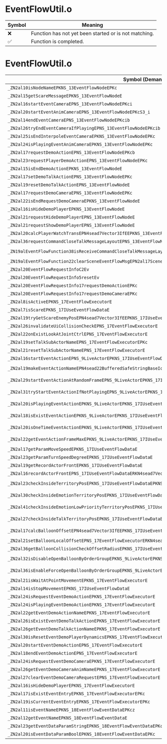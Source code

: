 # EventFlowUtil.o
| Symbol | Meaning 
| ------------- | ------------- 
| :x: | Function has not yet been started or is not matching. 
| :white_check_mark: | Function is completed. 


# EventFlowUtil.o
| Symbol (Demangled) | Symbol (Mangled) | Decompiled? |
| ------------- |  ------------- | ------------- |
| `_ZN2al10isNodeNameEPKNS_13EventFlowNodeEPKc` | `al::isNodeName(al::EventFlowNode const*,char const*)` | :white_check_mark: |
| `_ZN2al15getScareMessageEPKNS_13EventFlowNodeE` | `al::getScareMessage(al::EventFlowNode const*)` | :white_check_mark: |
| `_ZN2al16startEventCameraEPNS_13EventFlowNodeEPKci` | `al::startEventCamera(al::EventFlowNode *,char const*,int)` | :white_check_mark: |
| `_ZN2al20startEventAnimCameraEPNS_13EventFlowNodeEPKcS3_i` | `al::startEventAnimCamera(al::EventFlowNode *,char const*,char const*,int)` | :white_check_mark: |
| `_ZN2al14endEventCameraEPNS_13EventFlowNodeEPKcib` | `al::endEventCamera(al::EventFlowNode *,char const*,int,bool)` | :white_check_mark: |
| `_ZN2al26tryEndEventCameraIfPlayingEPNS_13EventFlowNodeEPKcib` | `al::tryEndEventCameraIfPlaying(al::EventFlowNode *,char const*,int,bool)` | :white_check_mark: |
| `_ZN2al25isEndInterpoleEventCameraEPKNS_13EventFlowNodeEPKc` | `al::isEndInterpoleEventCamera(al::EventFlowNode const*,char const*)` | :white_check_mark: |
| `_ZN2al24isPlayingEventAnimCameraEPKNS_13EventFlowNodeEPKc` | `al::isPlayingEventAnimCamera(al::EventFlowNode const*,char const*)` | :white_check_mark: |
| `_ZN2al17requestDemoActionEPNS_13EventFlowNodeEPKcb` | `al::requestDemoAction(al::EventFlowNode *,char const*,bool)` | :white_check_mark: |
| `_ZN2al23requestPlayerDemoActionEPNS_13EventFlowNodeEPKc` | `al::requestPlayerDemoAction(al::EventFlowNode *,char const*)` | :white_check_mark: |
| `_ZN2al15isEndDemoActionEPKNS_13EventFlowNodeE` | `al::isEndDemoAction(al::EventFlowNode const*)` | :white_check_mark: |
| `_ZN2al17setDemoTalkActionEPNS_13EventFlowNodeEPKc` | `al::setDemoTalkAction(al::EventFlowNode *,char const*)` | :white_check_mark: |
| `_ZN2al19resetDemoTalkActionEPNS_13EventFlowNodeE` | `al::resetDemoTalkAction(al::EventFlowNode *)` | :white_check_mark: |
| `_ZN2al17requestDemoCameraEPNS_13EventFlowNodeEPKc` | `al::requestDemoCamera(al::EventFlowNode *,char const*)` | :white_check_mark: |
| `_ZN2al22isEndRequestDemoCameraEPKNS_13EventFlowNodeE` | `al::isEndRequestDemoCamera(al::EventFlowNode const*)` | :white_check_mark: |
| `_ZN2al16isHideDemoPlayerEPKNS_13EventFlowNodeE` | `al::isHideDemoPlayer(al::EventFlowNode const*)` | :white_check_mark: |
| `_ZN2al21requestHideDemoPlayerEPNS_13EventFlowNodeE` | `al::requestHideDemoPlayer(al::EventFlowNode *)` | :white_check_mark: |
| `_ZN2al21requestShowDemoPlayerEPNS_13EventFlowNodeE` | `al::requestShowDemoPlayer(al::EventFlowNode *)` | :white_check_mark: |
| `_ZN2al20calcPlayerWatchTransEPN4sead7Vector3IfEEPKNS_13EventFlowNodeE` | `al::calcPlayerWatchTrans(sead::Vector3<float> *,al::EventFlowNode const*)` | :white_check_mark: |
| `_ZN2al36requestCommandCloseTalkMessageLayoutEPNS_13EventFlowNodeE` | `al::requestCommandCloseTalkMessageLayout(al::EventFlowNode *)` | :white_check_mark: |
| `_ZN19alEventFlowFunction38isReceiveCommandCloseTalkMessageLayoutEPKN2al17SceneEventFlowMsgE` | `alEventFlowFunction::isReceiveCommandCloseTalkMessageLayout(al::SceneEventFlowMsg const*)` | :white_check_mark: |
| `_ZN19alEventFlowFunction22clearSceneEventFlowMsgEPN2al17SceneEventFlowMsgE` | `alEventFlowFunction::clearSceneEventFlowMsg(al::SceneEventFlowMsg *)` | :white_check_mark: |
| `_ZN2al20EventFlowRequestInfoC2Ev` | `al::EventFlowRequestInfo::EventFlowRequestInfo(void)` | :white_check_mark: |
| `_ZN2al20EventFlowRequestInfo5resetEv` | `al::EventFlowRequestInfo::reset(void)` | :white_check_mark: |
| `_ZN2al20EventFlowRequestInfo17requestDemoActionEPKc` | `al::EventFlowRequestInfo::requestDemoAction(char const*)` | :white_check_mark: |
| `_ZN2al20EventFlowRequestInfo17requestDemoCameraEPKc` | `al::EventFlowRequestInfo::requestDemoCamera(char const*)` | :white_check_mark: |
| `_ZN2al8isActiveEPKNS_17EventFlowExecutorE` | `al::isActive(al::EventFlowExecutor const*)` | :white_check_mark: |
| `_ZN2al7isScareEPKNS_17IUseEventFlowDataE` | `al::isScare(al::IUseEventFlowData const*)` | :white_check_mark: |
| `_ZN2al19tryGetScareEnemyPosEPN4sead7Vector3IfEEPKNS_17IUseEventFlowDataE` | `al::tryGetScareEnemyPos(sead::Vector3<float> *,al::IUseEventFlowData const*)` | :white_check_mark: |
| `_ZN2al26invalidateUiCollisionCheckEPNS_17EventFlowExecutorE` | `al::invalidateUiCollisionCheck(al::EventFlowExecutor *)` | :white_check_mark: |
| `_ZN2al22onExistLookAtJointCtrlEPNS_17EventFlowExecutorE` | `al::onExistLookAtJointCtrl(al::EventFlowExecutor *)` | :white_check_mark: |
| `_ZN2al19setTalkSubActorNameEPNS_17EventFlowExecutorEPKc` | `al::setTalkSubActorName(al::EventFlowExecutor *,char const*)` | :white_check_mark: |
| `_ZN2al21resetTalkSubActorNameEPNS_17EventFlowExecutorE` | `al::resetTalkSubActorName(al::EventFlowExecutor *)` | :white_check_mark: |
| `_ZN2al16startEventActionEPNS_9LiveActorEPKNS_17IUseEventFlowDataEPKc` | `al::startEventAction(al::LiveActor *,al::IUseEventFlowData const*,char const*)` | :white_check_mark: |
| `_ZN2al19makeEventActionNameEPN4sead22BufferedSafeStringBaseIcEEPKNS_17IUseEventFlowDataEPKc` | `al::makeEventActionName(sead::BufferedSafeStringBase<char> *,al::IUseEventFlowData const*,char const*)` | :white_check_mark: |
| `_ZN2al29startEventActionAtRandomFrameEPNS_9LiveActorEPKNS_17IUseEventFlowDataEPKc` | `al::startEventActionAtRandomFrame(al::LiveActor *,al::IUseEventFlowData const*,char const*)` | :white_check_mark: |
| `_ZN2al31tryStartEventActionIfNotPlayingEPNS_9LiveActorEPKNS_17IUseEventFlowDataEPKc` | `al::tryStartEventActionIfNotPlaying(al::LiveActor *,al::IUseEventFlowData const*,char const*)` | :white_check_mark: |
| `_ZN2al20isPlayingEventActionEPKNS_9LiveActorEPKNS_17IUseEventFlowDataEPKc` | `al::isPlayingEventAction(al::LiveActor const*,al::IUseEventFlowData const*,char const*)` | :white_check_mark: |
| `_ZN2al18isExistEventActionEPKNS_9LiveActorEPKNS_17IUseEventFlowDataEPKc` | `al::isExistEventAction(al::LiveActor const*,al::IUseEventFlowData const*,char const*)` | :white_check_mark: |
| `_ZN2al20isOneTimeEventActionEPKNS_9LiveActorEPKNS_17IUseEventFlowDataEPKc` | `al::isOneTimeEventAction(al::LiveActor const*,al::IUseEventFlowData const*,char const*)` | :white_check_mark: |
| `_ZN2al22getEventActionFrameMaxEPKNS_9LiveActorEPKNS_17IUseEventFlowDataEPKc` | `al::getEventActionFrameMax(al::LiveActor const*,al::IUseEventFlowData const*,char const*)` | :white_check_mark: |
| `_ZN2al17getParamMoveSpeedEPKNS_17IUseEventFlowDataE` | `al::getParamMoveSpeed(al::IUseEventFlowData const*)` | :white_check_mark: |
| `_ZN2al23getParamTurnSpeedDegreeEPKNS_17IUseEventFlowDataE` | `al::getParamTurnSpeedDegree(al::IUseEventFlowData const*)` | :white_check_mark: |
| `_ZN2al19getRecordActorFrontEPKNS_17IUseEventFlowDataE` | `al::getRecordActorFront(al::IUseEventFlowData const*)` | :white_check_mark: |
| `_ZN2al16recordActorFrontEPNS_17IUseEventFlowDataERKN4sead7Vector3IfEE` | `al::recordActorFront(al::IUseEventFlowData *,sead::Vector3<float> const&)` | :white_check_mark: |
| `_ZN2al23checkInsideTerritoryPosEPKNS_17IUseEventFlowDataEPKNS_9LiveActorERKN4sead7Vector3IfEEf` | `al::checkInsideTerritoryPos(al::IUseEventFlowData const*,al::LiveActor const*,sead::Vector3<float> const&,float)` | :white_check_mark: |
| `_ZN2al30checkInsideEmotionTerritoryPosEPKNS_17IUseEventFlowDataEPKNS_9LiveActorERKN4sead7Vector3IfEE` | `al::checkInsideEmotionTerritoryPos(al::IUseEventFlowData const*,al::LiveActor const*,sead::Vector3<float> const&)` | :white_check_mark: |
| `_ZN2al41checkInsideEmotionLowPriorityTerritoryPosEPKNS_17IUseEventFlowDataEPKNS_9LiveActorERKN4sead7Vector3IfEE` | `al::checkInsideEmotionLowPriorityTerritoryPos(al::IUseEventFlowData const*,al::LiveActor const*,sead::Vector3<float> const&)` | :white_check_mark: |
| `_ZN2al27checkInsideTalkTerritoryPosEPKNS_17IUseEventFlowDataEPKNS_9LiveActorERKN4sead7Vector3IfEE` | `al::checkInsideTalkTerritoryPos(al::IUseEventFlowData const*,al::LiveActor const*,sead::Vector3<float> const&)` | :white_check_mark: |
| `_ZN2al17calcBalloonOffsetEPN4sead7Vector3IfEEPKNS_17IUseEventFlowDataEPKNS_9LiveActorE` | `al::calcBalloonOffset(sead::Vector3<float> *,al::IUseEventFlowData const*,al::LiveActor const*)` | :white_check_mark: |
| `_ZN2al21setBalloonLocalOffsetEPNS_17EventFlowExecutorERKN4sead7Vector3IfEE` | `al::setBalloonLocalOffset(al::EventFlowExecutor *,sead::Vector3<float> const&)` | :white_check_mark: |
| `_ZN2al36getBalloonCollisionCheckOffsetRadiusEPKNS_17IUseEventFlowDataE` | `al::getBalloonCollisionCheckOffsetRadius(al::IUseEventFlowData const*)` | :white_check_mark: |
| `_ZN2al32isDisableOpenBalloonByOrderGroupEPKNS_9LiveActorEPKNS_17IUseEventFlowDataE` | `al::isDisableOpenBalloonByOrderGroup(al::LiveActor const*,al::IUseEventFlowData const*)` | :white_check_mark: |
| `_ZN2al36isEnableForceOpenBalloonByOrderGroupEPKNS_9LiveActorEPKNS_17IUseEventFlowDataE` | `al::isEnableForceOpenBalloonByOrderGroup(al::LiveActor const*,al::IUseEventFlowData const*)` | :white_check_mark: |
| `_ZN2al21isWaitAtPointMovementEPKNS_17EventFlowExecutorE` | `al::isWaitAtPointMovement(al::EventFlowExecutor const*)` | :white_check_mark: |
| `_ZN2al14isStopMovementEPKNS_17IUseEventFlowDataE` | `al::isStopMovement(al::IUseEventFlowData const*)` | :white_check_mark: |
| `_ZN2al24isRequestEventDemoActionEPKNS_17EventFlowExecutorE` | `al::isRequestEventDemoAction(al::EventFlowExecutor const*)` | :white_check_mark: |
| `_ZN2al24isPlayingEventDemoActionEPKNS_17EventFlowExecutorE` | `al::isPlayingEventDemoAction(al::EventFlowExecutor const*)` | :white_check_mark: |
| `_ZN2al22getEventDemoActionNameEPKNS_17EventFlowExecutorE` | `al::getEventDemoActionName(al::EventFlowExecutor const*)` | :white_check_mark: |
| `_ZN2al26isExistEventDemoTalkActionEPKNS_17EventFlowExecutorE` | `al::isExistEventDemoTalkAction(al::EventFlowExecutor const*)` | :white_check_mark: |
| `_ZN2al26getEventDemoTalkActionNameEPKNS_17EventFlowExecutorE` | `al::getEventDemoTalkActionName(al::EventFlowExecutor const*)` | :white_check_mark: |
| `_ZN2al30isResetEventDemoPlayerDynamicsEPKNS_17EventFlowExecutorE` | `al::isResetEventDemoPlayerDynamics(al::EventFlowExecutor const*)` | :white_check_mark: |
| `_ZN2al20startEventDemoActionEPNS_17EventFlowExecutorE` | `al::startEventDemoAction(al::EventFlowExecutor *)` | :white_check_mark: |
| `_ZN2al18endEventDemoActionEPNS_17EventFlowExecutorE` | `al::endEventDemoAction(al::EventFlowExecutor *)` | :white_check_mark: |
| `_ZN2al24isRequestEventDemoCameraEPKNS_17EventFlowExecutorE` | `al::isRequestEventDemoCamera(al::EventFlowExecutor const*)` | :white_check_mark: |
| `_ZN2al26getEventDemoCameraAnimNameEPKNS_17EventFlowExecutorE` | `al::getEventDemoCameraAnimName(al::EventFlowExecutor const*)` | :white_check_mark: |
| `_ZN2al27clearEventDemoCameraRequestEPNS_17EventFlowExecutorE` | `al::clearEventDemoCameraRequest(al::EventFlowExecutor *)` | :white_check_mark: |
| `_ZN2al16isHideDemoPlayerEPKNS_17EventFlowExecutorE` | `al::isHideDemoPlayer(al::EventFlowExecutor const*)` | :white_check_mark: |
| `_ZN2al17isExistEventEntryEPKNS_17EventFlowExecutorEPKc` | `al::isExistEventEntry(al::EventFlowExecutor const*,char const*)` | :white_check_mark: |
| `_ZN2al19isCurrentEventEntryEPKNS_17EventFlowExecutorEPKc` | `al::isCurrentEventEntry(al::EventFlowExecutor const*,char const*)` | :white_check_mark: |
| `_ZN2al11isEventNameEPKNS_18EventFlowEventDataEPKcz` | `al::isEventName(al::EventFlowEventData const*,char const*,...)` | :white_check_mark: |
| `_ZN2al12getEventNameEPKNS_18EventFlowEventDataE` | `al::getEventName(al::EventFlowEventData const*)` | :white_check_mark: |
| `_ZN2al23getEventDataParamStringEPKNS_18EventFlowEventDataEPKc` | `al::getEventDataParamString(al::EventFlowEventData const*,char const*)` | :white_check_mark: |
| `_ZN2al20isEventDataParamBoolEPKNS_18EventFlowEventDataEPKc` | `al::isEventDataParamBool(al::EventFlowEventData const*,char const*)` | :white_check_mark: |
